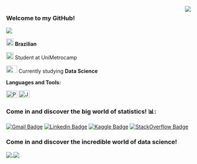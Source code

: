 
<!-- API Github Stats --> 
<img align='right' src="https://github-readme-stats.vercel.app/api?username=LucasKiraly&show_icons=true&theme=midnight-purple">

### Welcome to my GitHub!

<!--Badge Overiew-->
<img src="https://img.shields.io/static/v1?label=Overview&message=LucasKiraly&color=9745f5&style=for-the-badge&logo=GitHub">

<p>

<img src="https://www.flaticon.com/svg/static/icons/svg/197/197386.svg" alt="Brazil" width="20" height="20">  **Brazilian**

<img src="https://www.flaticon.com/svg/static/icons/svg/3173/3173819.svg" alt="University" width="20" height="20">  Student at UniMetrocamp

<img src="https://www.flaticon.com/svg/static/icons/svg/3281/3281284.svg" alt="Monitor" width="30" height="20">  Currently studying **Data Science**

**Languages and Tools:**

<img src="https://simpleicons.org/icons/python.svg" alt="Python" width="30" height="20"> <img src="https://simpleicons.org/icons/jupyter.svg" alt="Jupyter" width="30" height="20">
</p>

### Come in and discover the big world of statistics! :bar_chart::

[![Gmail Badge](https://img.shields.io/badge/-Email-black?style=flat-square&logo=Gmail&logoColor=9745f5&link=mailto:lucas.kiralycs@gmail.com)](mailto:lucas.kiralycs@gmail.com)
[![Linkedin Badge](https://img.shields.io/badge/-LinkedIn-black?style=flat-square&logo=Linkedin&logoColor=9745f5&link=https://www.linkedin.com/in/lucas-kiralycs/)](https://www.linkedin.com/in/lucas-kiralycs/)
[![Kaggle Badge](https://img.shields.io/badge/-Kaggle-black?style=flat-square&logo=Kaggle&logoColor=9745f5&link=https://www.kaggle.com/lucaskiraly00)](https://www.kaggle.com/lucaskiraly00)
[![StackOverflow Badge](https://img.shields.io/badge/-StackOverflow-black?style=flat-square&logo=StackOverflow&logoColor=9745f5&link=https://stackoverflow.com/users/12475539/lucaskiraly?tab=profile)](https://stackoverflow.com/users/12475539/lucaskiraly?tab=profile)

### Come in and discover the incredible world of data science!

<a href="https://github.com/LucasKiraly/DataScience-EN">

  <img align="center" src="https://github-readme-stats.vercel.app/api/pin/?username=LucasKiraly&repo=DataScience-EN&theme=midnight-purple"/>

</a>

<a href="https://github.com/LucasKiraly/DataScience-PTBR">

  <img align="center" src="https://github-readme-stats.vercel.app/api/pin/?username=LucasKiraly&repo=DataScience-PTBR&theme=midnight-purple"/>

</a>